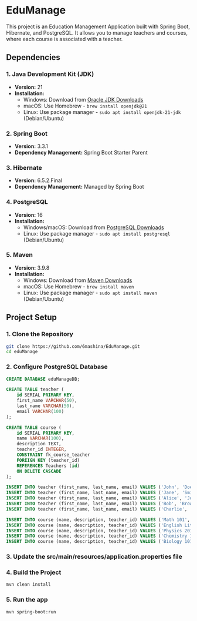 # EduManage
This project is an Education Management Application built with Spring Boot, Hibernate, and PostgreSQL. It allows you to manage teachers and courses, where each course is associated with a teacher.

## Dependencies

### 1. Java Development Kit (JDK)
- **Version:** 21
- **Installation:**
  - Windows: Download from [Oracle JDK Downloads](https://download.oracle.com/java/21/latest/jdk-21_windows-x64_bin.exe)
  - macOS: Use Homebrew - `brew install openjdk@21`
  - Linux: Use package manager - `sudo apt install openjdk-21-jdk` (Debian/Ubuntu)

### 2. Spring Boot
- **Version:** 3.3.1
- **Dependency Management:** Spring Boot Starter Parent

### 3. Hibernate
- **Version:** 6.5.2.Final
- **Dependency Management:** Managed by Spring Boot

### 4. PostgreSQL
- **Version:** 16
- **Installation:**
  - Windows/macOS: Download from [PostgreSQL Downloads](https://www.postgresql.org/download/)
  - Linux: Use package manager - `sudo apt install postgresql` (Debian/Ubuntu)

### 5. Maven
- **Version:** 3.9.8 
- **Installation:**
  - Windows: Download from [Maven Downloads](https://maven.apache.org/download.cgi)
  - macOS: Use Homebrew - `brew install maven`
  - Linux: Use package manager - `sudo apt install maven` (Debian/Ubuntu)

## Project Setup

### 1. Clone the Repository
```bash
git clone https://github.com/6mashina/EduManage.git
cd eduManage
```

### 2. Configure PostgreSQL Database

```sql
CREATE DATABASE eduManageDB;

CREATE TABLE teacher (
    id SERIAL PRIMARY KEY,
    first_name VARCHAR(50),
    last_name VARCHAR(50),
    email VARCHAR(100)
);

CREATE TABLE course (
    id SERIAL PRIMARY KEY,
    name VARCHAR(100),
    description TEXT,
    teacher_id INTEGER,
    CONSTRAINT fk_course_teacher
    FOREIGN KEY (teacher_id)
    REFERENCES Teachers (id)
    ON DELETE CASCADE
);

INSERT INTO teacher (first_name, last_name, email) VALUES ('John', 'Doe', 'john.doe@example.com');
INSERT INTO teacher (first_name, last_name, email) VALUES ('Jane', 'Smith', 'jane.smith@example.com');
INSERT INTO teacher (first_name, last_name, email) VALUES ('Alice', 'Johnson', 'alice.johnson@example.com');
INSERT INTO teacher (first_name, last_name, email) VALUES ('Bob', 'Brown', 'bob.brown@example.com');
INSERT INTO teacher (first_name, last_name, email) VALUES ('Charlie', 'Davis', 'charlie.davis@example.com');

INSERT INTO course (name, description, teacher_id) VALUES ('Math 101', 'Basic Math Course', 1);
INSERT INTO course (name, description, teacher_id) VALUES ('English Literature', 'Introduction to English Literature', 2);
INSERT INTO course (name, description, teacher_id) VALUES ('Physics 201', 'Advanced Physics', 3);
INSERT INTO course (name, description, teacher_id) VALUES ('Chemistry 101', 'Basic Chemistry', 4);
INSERT INTO course (name, description, teacher_id) VALUES ('Biology 101', 'Introduction to Biology', 5);
```

### 3. Update the src/main/resources/application.properties file

### 4. Build the Project

```bash
mvn clean install
```

### 5. Run the app

```bash
mvn spring-boot:run
```
